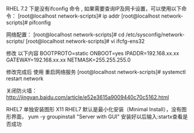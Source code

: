RHEL 7.2 下是没有ifconfig 命令 , 如果需要查询IP及网卡设置，可以使用以下命令：
[root@localhost network-scripts]# ip addr
[root@localhost network-scripts]# pifconfig

网络配置：
[root@localhost network-scripts]# cd /etc/sysconfig/network-scripts/
[root@localhost network-scripts]# vi ifcfg-ens32

修改 以下内容
BOOTPROTO=static
ONBOOT=yes
IPADDR=192.168.xx.xx
GATEWAY=192.168.xx.xx
NETMASK=255.255.255.0

修改完成后 使用 重启网络服务
[root@localhost network-scripts]# systemctl  restart network


关闭防火墙：
http://jingyan.baidu.com/article/e52e3615a9009440c70c5162.html

RHEL7 单独安装图形 X11
RHEL7 默认是最小化安装（Minimal Install），没有图形界面，
yum -y groupinstall "Server with GUI"
安装好以后输入:startx查看是否成功
